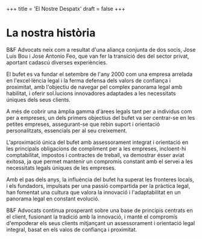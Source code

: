 +++
title = 'El Nostre Despatx'
draft = false
+++


# La nostra història

B&F Advocats neix com a resultat d'una aliança conjunta de dos socis, Jose Luis Bou i Jose Antonio Feo, que van fer la transició des del sector privat, aportant cadascú diverses experiències.

El bufet es va fundar el setembre de l'any 2000 com una empresa arrelada en l'excel·lència legal i la ferma defensa dels valors de confiança i proximitat, amb l'objectiu de navegar pel complex panorama legal amb habilitat, i oferir sol.lucions innovadores adaptades a les necessitats úniques dels seus clients.

A més de cobrir una àmplia gamma d'àrees legals tant per a individus com per a empreses, un dels primers objectius del bufet va ser centrar-se en les petites empreses, assegurant-se que rebin suport i orientació personalitzats, essencials per al seu creixement.

L'aproximació única del bufet amb assessorament integrat i orientació en les principals obligacions de compliment per a les empreses, incloent-hi comptabilitat, impostos i contractes de treball, va demostrar ésser aviat exitosa, ja que permet mantenir un compromís constant amb el servei a les necessitats legals úniques de les empreses.

Amb el pas dels anys, la influència del bufet ha superat les fronteres locals, i els fundadors, impulsats per una passió compartida per la pràctica legal, han fomentat una cultura que valora la innovació i l'adaptabilitat en un panorama legal en constant evolució.

B&F Advocats continua prosperant sobre una base de principis centrats en el client, fusionant la tradició amb la innovació, i manté el compromís d'empoderar els seus clients mitjançant un assessorament i orientació legal integral, basat en els valos de confiança i proximitat.
